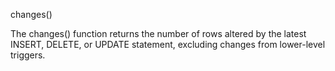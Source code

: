changes()

The changes() function returns the number of rows altered by the latest INSERT, DELETE, or UPDATE statement, excluding changes from lower-level triggers.
